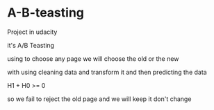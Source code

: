 # A-B-teasting
Project in udacity 

it's A/B Teasting 

using to choose any page we will choose the old or the new

with using cleaning data and transform it 
and then predicting the data 

H1 + H0 >= 0

so we fail to reject the old page and we will keep it don't change
